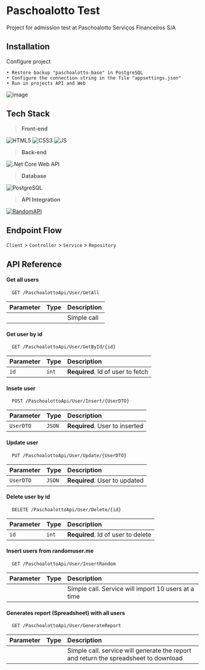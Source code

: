 # Paschoalotto Test
Project for admission test at Paschoalotto Serviços Financeiros S/A

## Installation

Configure project

```
• Restore backup "paschoalotto-base" in PostgreSQL
• Configure the connection string in the file "appsettings.json"
• Run in projects API and Web
```
![image](https://github.com/user-attachments/assets/4c79a423-5d2b-4161-80dd-19f390bddcff)

## Tech Stack

>**Front-end**

![HTML5](https://img.shields.io/badge/HTML5-f26327?style=for-the-badge)
![CSS3](https://img.shields.io/badge/Bootstrap-2465f1?style=for-the-badge)
![JS](https://img.shields.io/badge/JavaScript-f7df1e?style=for-the-badge)

>**Back-end**

![.Net Core Web API](https://img.shields.io/badge/.Net_Core-Web_API_RESTFUL-9a70d2?style=for-the-badge)

>**Database**

![PostgreSQL](https://img.shields.io/badge/PostgreSQL-336791?style=for-the-badge)

>**API Integration**

[![RandomAPI](https://img.shields.io/badge/RandomAPI-79b039?style=for-the-badge)](https://randomapi.com/documentation)

## Endpoint Flow

`Client` > `Controller` > `Service` > `Repository`

## API Reference

#### Get all users
```https
  GET /PaschoalottoApi/User/GetAll
```

| Parameter | Type     | Description                |
| :-------- | :------- | :------------------------- |
|  |  | Simple call |

#### Get user by id
```https
  GET /PaschoalottoApi/User/GetById/{id}
```

| Parameter | Type     | Description                       |
| :-------- | :------- | :-------------------------------- |
| `id`      | `int` | **Required**. Id of user to fetch |

#### Insete user
```https
  POST /PaschoalottoApi/User/Insert/{UserDTO}
```

| Parameter | Type     | Description                       |
| :-------- | :------- | :-------------------------------- |
| `UserDTO`      | `JSON` | **Required**. User to inserted |

#### Update user
```https
  PUT /PaschoalottoApi/User/Update/{UserDTO}
```

| Parameter | Type     | Description                       |
| :-------- | :------- | :-------------------------------- |
| `UserDTO`      | `JSON` | **Required**. User to updated |

#### Delete user by id
```https
  DELETE /PaschoalottoApi/User/Delete/{id}
```

| Parameter | Type     | Description                       |
| :-------- | :------- | :-------------------------------- |
| `id`      | `int` | **Required**. Id of user to delete |

#### Insert users from randomuser.me
```https
  GET /PaschoalottoApi/User/InsertRandom
```

| Parameter | Type     | Description                |
| :-------- | :------- | :------------------------- |
|  |  | Simple call. Service will import 10 users at a time | 

#### Generates report (Spreadsheet) with all users
```https
  GET /PaschoalottoApi/User/GenerateReport
```

| Parameter | Type     | Description                |
| :-------- | :------- | :------------------------- |
|  |  | Simple call. service will generate the report and return the spreadsheet to download | 
